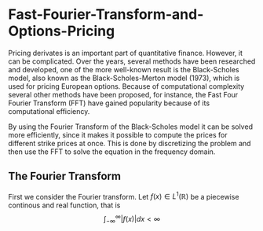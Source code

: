 # Fast-Fourier-Transform-and-Options-Pricing

Pricing derivates is an important part of quantitative finance. However, it can be complicated. Over the years, several methods have been researched and developed, one of the more well-known result is the Black-Scholes model, also known as the Black-Scholes-Merton model (1973), which is used for pricing European options.
Because of computational complexity several other methods have been proposed, for instance, the Fast Four Fourier Transform (FFT) have gained popularity because of its computational efficiency. 

By using the Fourier Transform of the Black-Scholes model it can be solved more efficiently, since it makes it possible to compute the prices for different strike prices at once. This is done by discretizing the problem and then use the FFT to solve the equation in the frequency domain. 

## The Fourier Transform
First we consider the Fourier transform. Let $f(x)\in L^1(\mathbb{R})$ be a piecewise continous and real function, that is
$$\int_{-\infty}^{\infty} |f(x)| dx < \infty$$







